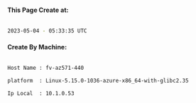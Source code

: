 
   
#### This Page Create at:

```bash

2023-05-04 - 05:33:35 UTC

```

#### Create By Machine:

```bash

Host Name : fv-az571-440

platform  : Linux-5.15.0-1036-azure-x86_64-with-glibc2.35

Ip Local  : 10.1.0.53

```

